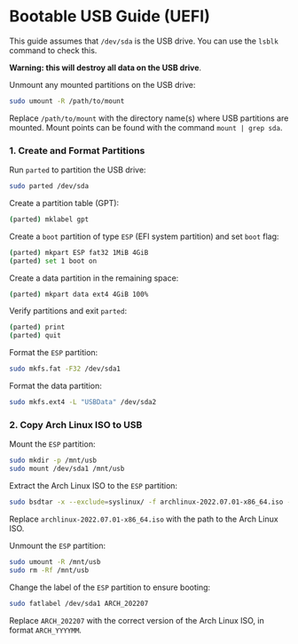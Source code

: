 # Bootable USB Guide (UEFI)

This guide assumes that `/dev/sda` is the USB drive. You can use the `lsblk` command to check this.

__Warning: this will destroy all data on the USB drive__.

Unmount any mounted partitions on the USB drive:

```bash
sudo umount -R /path/to/mount
```

Replace `/path/to/mount` with the directory name(s) where USB partitions are mounted. Mount points can be found with the command `mount | grep sda`.

### 1. Create and Format Partitions

Run `parted` to partition the USB drive:

```bash
sudo parted /dev/sda
```

Create a partition table (GPT):

```bash
(parted) mklabel gpt
```

Create a `boot` partition of type `ESP` (EFI system partition) and set `boot` flag:

```bash
(parted) mkpart ESP fat32 1MiB 4GiB
(parted) set 1 boot on
```

Create a data partition in the remaining space:

```bash
(parted) mkpart data ext4 4GiB 100%
```

Verify partitions and exit `parted`:

```bash
(parted) print
(parted) quit
```

Format the `ESP` partition:

```bash
sudo mkfs.fat -F32 /dev/sda1
```

Format the data partition:

```bash
sudo mkfs.ext4 -L "USBData" /dev/sda2
```

### 2. Copy Arch Linux ISO to USB

Mount the `ESP` partition:

```bash
sudo mkdir -p /mnt/usb
sudo mount /dev/sda1 /mnt/usb
```

Extract the Arch Linux ISO to the `ESP` partition:

```bash
sudo bsdtar -x --exclude=syslinux/ -f archlinux-2022.07.01-x86_64.iso -C /mnt/usb
```

Replace `archlinux-2022.07.01-x86_64.iso` with the path to the Arch Linux ISO.

Unmount the `ESP` partition:

```bash
sudo umount -R /mnt/usb
sudo rm -Rf /mnt/usb
```

Change the label of the `ESP` partition to ensure booting:

```bash
sudo fatlabel /dev/sda1 ARCH_202207
```

Replace `ARCH_202207` with the correct version of the Arch Linux ISO, in format `ARCH_YYYYMM`.
